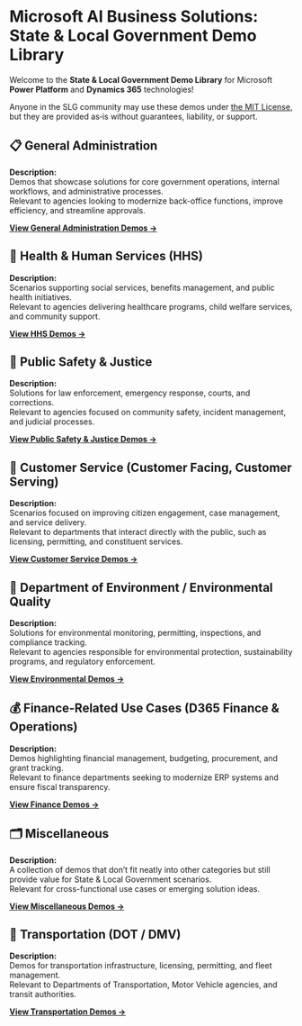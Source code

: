 # Microsoft AI Business Solutions: State & Local Government Demo Library

Welcome to the **State & Local Government Demo Library** for Microsoft **Power Platform** and **Dynamics 365** technologies!

Anyone in the SLG community may use these demos under [the MIT License](../LICENSE), but they are provided as‑is without guarantees, liability, or support.

## 📋 General Administration
**Description:**  
Demos that showcase solutions for core government operations, internal workflows, and administrative processes.  
Relevant to agencies looking to modernize back-office functions, improve efficiency, and streamline approvals.  

**[View General Administration Demos →](./administration/)**

## 🏥 Health & Human Services (HHS)
**Description:**  
Scenarios supporting social services, benefits management, and public health initiatives.  
Relevant to agencies delivering healthcare programs, child welfare services, and community support.  

**[View HHS Demos →](./HHS/)**

## 🚓 Public Safety & Justice
**Description:**  
Solutions for law enforcement, emergency response, courts, and corrections.  
Relevant to agencies focused on community safety, incident management, and judicial processes.  

**[View Public Safety & Justice Demos →](./PSJ/)**

## 🤝 Customer Service (Customer Facing, Customer Serving)
**Description:**  
Scenarios focused on improving citizen engagement, case management, and service delivery.  
Relevant to departments that interact directly with the public, such as licensing, permitting, and constituent services.  

**[View Customer Service Demos →](./customer-service/)**


## 🌱 Department of Environment / Environmental Quality
**Description:**  
Solutions for environmental monitoring, permitting, inspections, and compliance tracking.  
Relevant to agencies responsible for environmental protection, sustainability programs, and regulatory enforcement.  

**[View Environmental Demos →](./environment/)**

## 💰 Finance-Related Use Cases (D365 Finance & Operations)
**Description:**  
Demos highlighting financial management, budgeting, procurement, and grant tracking.  
Relevant to finance departments seeking to modernize ERP systems and ensure fiscal transparency.  

**[View Finance Demos →](./finance/)**

## 🗂 Miscellaneous
**Description:**  
A collection of demos that don’t fit neatly into other categories but still provide value for State & Local Government scenarios.  
Relevant for cross-functional use cases or emerging solution ideas.  

**[View Miscellaneous Demos →](./misc/)**

## 🚦 Transportation (DOT / DMV)
**Description:**  
Demos for transportation infrastructure, licensing, permitting, and fleet management.  
Relevant to Departments of Transportation, Motor Vehicle agencies, and transit authorities.  

**[View Transportation Demos →](./transportation/)**
